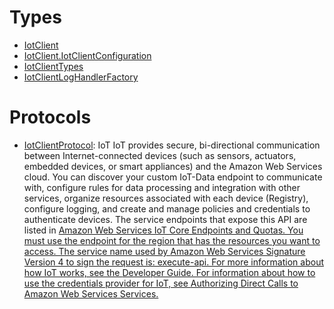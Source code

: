 # Types

  - [IotClient](/aws-sdk-swift/reference/0.x/AWSIoT/IotClient)
  - [IotClient.IotClientConfiguration](/aws-sdk-swift/reference/0.x/AWSIoT/IotClient_IotClientConfiguration)
  - [IotClientTypes](/aws-sdk-swift/reference/0.x/AWSIoT/IotClientTypes)
  - [IotClientLogHandlerFactory](/aws-sdk-swift/reference/0.x/AWSIoT/IotClientLogHandlerFactory)

# Protocols

  - [IotClientProtocol](/aws-sdk-swift/reference/0.x/AWSIoT/IotClientProtocol):
    <fullname>IoT</fullname>
    IoT provides secure, bi-directional communication between Internet-connected
    devices (such as sensors, actuators, embedded devices, or smart appliances) and the Amazon Web Services
    cloud. You can discover your custom IoT-Data endpoint to communicate with, configure
    rules for data processing and integration with other services, organize resources
    associated with each device (Registry), configure logging, and create and manage
    policies and credentials to authenticate devices.
    The service endpoints that expose this API are listed in
    <a href="https://docs.aws.amazon.com/general/latest/gr/iot-core.html">Amazon Web Services IoT Core Endpoints and Quotas.
    You must use the endpoint for the region that has the resources you want to access.
    The service name used by <a href="https://docs.aws.amazon.com/general/latest/gr/signature-version-4.html">Amazon Web Services
    Signature Version 4 to sign the request is:
    execute-api.
    For more information about how IoT works, see the <a href="https://docs.aws.amazon.com/iot/latest/developerguide/aws-iot-how-it-works.html">Developer
    Guide.
    For information about how to use the credentials provider for IoT, see <a href="https://docs.aws.amazon.com/iot/latest/developerguide/authorizing-direct-aws.html">Authorizing Direct Calls to Amazon Web Services Services.
